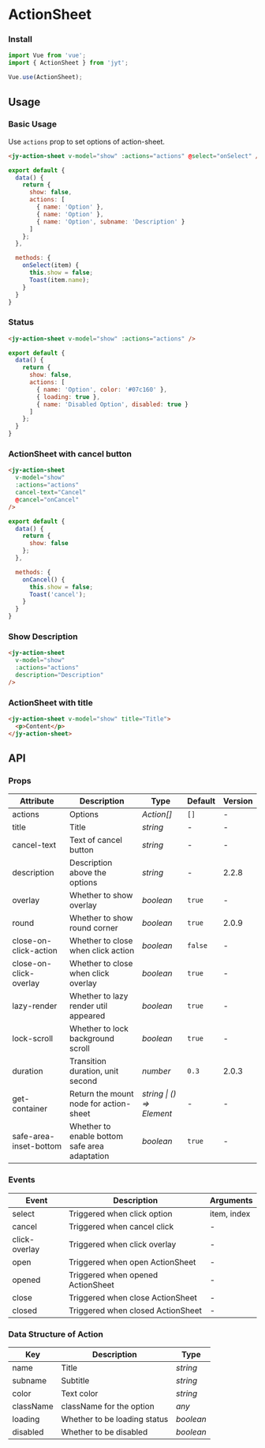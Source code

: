 # ActionSheet

### Install

``` javascript
import Vue from 'vue';
import { ActionSheet } from 'jyt';

Vue.use(ActionSheet);
```

## Usage

### Basic Usage

Use `actions` prop to set options of action-sheet. 

```html
<jy-action-sheet v-model="show" :actions="actions" @select="onSelect" />
```

```javascript
export default {
  data() {
    return {
      show: false,
      actions: [
        { name: 'Option' },
        { name: 'Option' },
        { name: 'Option', subname: 'Description' }
      ]
    };
  },

  methods: {
    onSelect(item) {
      this.show = false;
      Toast(item.name);
    }
  }
}
```

### Status

```html
<jy-action-sheet v-model="show" :actions="actions" />
```

```javascript
export default {
  data() {
    return {
      show: false,
      actions: [
        { name: 'Option', color: '#07c160' },
        { loading: true },
        { name: 'Disabled Option', disabled: true }
      ]
    };
  }
}
```

### ActionSheet with cancel button

```html
<jy-action-sheet
  v-model="show"
  :actions="actions"
  cancel-text="Cancel"
  @cancel="onCancel"
/>
```

```js
export default {
  data() {
    return {
      show: false
    };
  },

  methods: {
    onCancel() {
      this.show = false;
      Toast('cancel');
    }
  }
}
```

### Show Description

```html
<jy-action-sheet
  v-model="show"
  :actions="actions"
  description="Description"
/>
```

### ActionSheet with title

```html
<jy-action-sheet v-model="show" title="Title">
  <p>Content</p>
</jy-action-sheet>
```

## API

### Props

| Attribute | Description | Type | Default | Version |
|------|------|------|------|------|
| actions | Options | *Action[]* | `[]` | - |
| title | Title | *string* | - | - |
| cancel-text | Text of cancel button | *string* | - | - |
| description | Description above the options | *string* | - | 2.2.8 |
| overlay | Whether to show overlay | *boolean* | `true` | - |
| round | Whether to show round corner | *boolean* | `true` | 2.0.9 |
| close-on-click-action | Whether to close when click action | *boolean* | `false` | - |
| close-on-click-overlay | Whether to close when click overlay | *boolean* | `true` | - |
| lazy-render | Whether to lazy render util appeared | *boolean* | `true` | - |
| lock-scroll | Whether to lock background scroll | *boolean* | `true` | - |
| duration | Transition duration, unit second | *number* | `0.3` | 2.0.3 |
| get-container | Return the mount node for action-sheet | *string \| () => Element* | - | - |
| safe-area-inset-bottom | Whether to enable bottom safe area adaptation | *boolean* | `true` | - |

### Events

| Event | Description | Arguments |
|------|------|------|
| select | Triggered when click option | item, index |
| cancel | Triggered when cancel click | - |
| click-overlay | Triggered when click overlay | - |
| open | Triggered when open ActionSheet | - |
| opened | Triggered when opened ActionSheet | - |
| close | Triggered when close ActionSheet | - |
| closed | Triggered when closed ActionSheet | - |

### Data Structure of Action

| Key | Description | Type |
|------|------|------|
| name | Title | *string* |
| subname | Subtitle | *string* |
| color | Text color | *string* |
| className | className for the option | *any* |
| loading | Whether to be loading status | *boolean* |
| disabled | Whether to be disabled | *boolean* |
